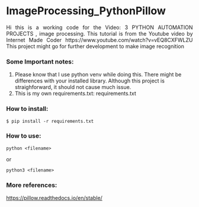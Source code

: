 # ImageProcessing_PythonPillow

<p align="justify"> Hi this is a working code for the Video: <bold> 3 PYTHON AUTOMATION PROJECTS </bold>, image processing. This tutorial is from the Youtube video by <bold>Internet Made Coder</bold> https://www.youtube.com/watch?v=vEQ8CXFWLZU This project might go for further development to make image recognition </p>

### Some Important notes:

1. Please know that I use python venv while doing this. There might be differences with your installed library. Although this project is straighforward, it should not cause much issue.
2. This is my own requirements.txt: requirements.txt

### How to install: 
```
$ pip install -r requirements.txt
```
### How to use: 
```
python <filename>
```
or
```
python3 <filename>
```

### More references:
https://pillow.readthedocs.io/en/stable/


